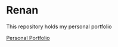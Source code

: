 # Renan
<p>This repository holds my personal portfolio </p>

<a href="https://renanmbs.github.io/">Personal Portfolio</a>
